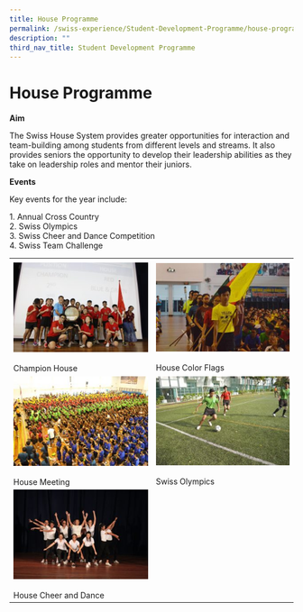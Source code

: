```yaml
---
title: House Programme
permalink: /swiss-experience/Student-Development-Programme/house-programme/
description: ""
third_nav_title: Student Development Programme
---
```

# House Programme

**Aim**

The Swiss House System provides greater opportunities for interaction and team-building among students from different levels and streams. It also provides seniors the opportunity to develop their leadership abilities as they take on leadership roles and mentor their juniors.

**Events**

Key events for the year include:

1\.  Annual Cross Country  
2\.  Swiss Olympics  
3\.  Swiss Cheer and Dance Competition  
4\.  Swiss Team Challenge

|                                 |                             |
|---------------------------------|-----------------------------|
|                                 |                             |
| ![](/images/Swiss%20Experience/House%20Programme/Champions-300x200.jpg)<br><br>Champion House         |  ![](/images/Swiss%20Experience/House%20Programme/Flags-300x199.jpg)<br><br>House Color Flags |
|  ![](/images/Swiss%20Experience/House%20Programme/House-Meeting-300x200.jpg)<br><br>House Meeting         |  ![](/images/Swiss%20Experience/House%20Programme/Swiss-Olympics-300x199.jpg)<br><br>Swiss Olympics    |
|  ![](/images/Swiss%20Experience/House%20Programme/Cheer-and-Dance-300x200.jpg)<br><br>House Cheer and Dance |                             |